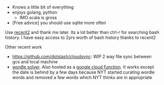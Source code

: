 * Knows a little bit of everything
* enjoys golang, python
  * IMO scala is gross 
* [Free advice] you should use sqlite more often



Use [recent2](https://github.com/dotslash/recent2) and thank me later. Its a lot better than ctrl-r for searching bash history. I have easy access to 2yrs worth of bash history thanks to recent2

Other recent work
* https://github.com/dotslash/cloudsync: WIP 2 way file sync between gcs and local machine   
* [wordle solver](https://gist.github.com/dotslash/6b16117f0cbc3e41cbe61d87cdc3542e). Also hosted as a [google cloud function](https://us-central1-booming-client-211100.cloudfunctions.net/wordle/_cheat?date=2022-03-30). It works except the date is behind by a few days because NYT started curating wordle words and removed a few words which NYT thinks are in appropriate
